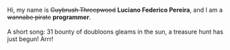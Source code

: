 Hi, my name is ~~Guybrush Threepwood~~ **Luciano Federico Pereira**, and I am a ~~wannabe pirate~~ **programmer**.<br><br>A short song: 31 bounty of doubloons gleams in the sun, a treasure hunt has just begun! Arrr!
